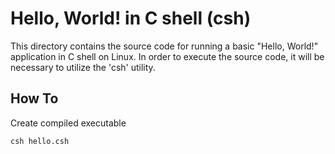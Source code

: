 # Hello, World! in C shell (csh)

This directory contains the source code for running a basic "Hello, World!" application in C shell on Linux.  In order to execute the source code, it will be necessary to utilize the 'csh' utility.  

How To
------

Create compiled executable
```sh
csh hello.csh
```

